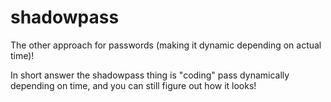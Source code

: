 # shadowpass
The other approach for passwords (making it dynamic depending on actual time)!

In short answer the shadowpass thing is "coding" pass dynamically depending on time, and you can still figure out how it looks!
